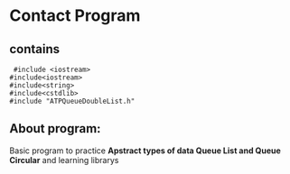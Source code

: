 # Contact Program

## contains

```
 #include <iostream>
#include<iostream>
#include<string>
#include<cstdlib>
#include "ATPQueueDoubleList.h"
```
## About program:
Basic program to practice **Apstract types of data Queue List and Queue Circular** and learning librarys
